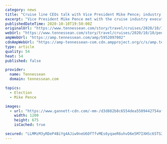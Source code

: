 ```yaml
---
category: news
title: "Cruise line CEOs talk with Vice President Mike Pence; industry adopts recommendations for how to restart sailing"
excerpt: "Vice President Mike Pence met with the cruise industry executives and the CDC Friday to discuss the resumption of sailing in U.S. waters."
publishedDateTime: 2020-10-10T19:50:00Z
originalUrl: "https://www.tennessean.com/story/travel/cruises/2020/10/10/pence-cruise-line-ceos-talk-resumption-sailing-us/5952097002/"
webUrl: "https://www.tennessean.com/story/travel/cruises/2020/10/10/pence-cruise-line-ceos-talk-resumption-sailing-us/5952097002/"
ampWebUrl: "https://amp.tennessean.com/amp/5952097002"
cdnAmpWebUrl: "https://amp-tennessean-com.cdn.ampproject.org/c/s/amp.tennessean.com/amp/5952097002"
type: article
quality: 54
heat: 54
published: false

provider:
  name: Tennessean
  domain: tennessean.com

topics:
  - Election
  - Mike Pence

images:
  - url: "https://www.gannett-cdn.com/-mm-/d3d882b8c6554dea5509442754af3e55cbf9f1ec/c=0-203-3789-2334/local/-/media/2020/05/19/USATODAY/usatsports/cruise-ship-off-coast-of-alaska.jpg?auto=webp&format=pjpg&width=1200"
    width: 1200
    height: 675
    isCached: true

secured: "LLMMzM3yRDeP4BiYg4AJiw9neU6OfTfvMEs6yqaeR6uhvD6e5M7IXHSc65TS20twU7hZd4B1u+u2WF+hpfVny3KImgHG/3DjBGb6EiAOAoIRY/LYQJchyzrrhzEft4sQ+iF0vijesE/hIsERf3fufJTlqncVjvDj7D9yxyKRzpQU+HZ5xr0DDF1fW3sbJBQppQzUA3mdjb83FGROw08kWRZU/NFShg99H+Hja0wXwH91zKMG0gXftcg85VGYJJnB3p9HLBZcCx7/aV11zxoYeH5eRqSSC0M/lv96ePA0SNzvNoj0HCpYV0YyYV2UuXaQwwXuW+yQ2R/SUIqyHmoGlljHzhIxVCE7DCqen3g+jTk=;C04EZJ/TqVgdnl/7d40Efg=="
---
```


